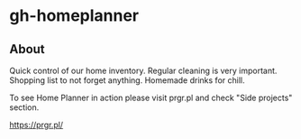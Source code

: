 # gh-homeplanner

## About

Quick control of our home inventory. Regular cleaning is very important. Shopping list to not forget anything. Homemade drinks for chill.

To see Home Planner in action please visit prgr.pl and check "Side projects" section.

https://prgr.pl/